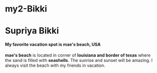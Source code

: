 # my2-Bikki
# Supriya Bikki 

#### My favorite vacation spot is mae's beach, USA

**mae's beach** is located in corner of **louisiana and border of texas** where the sand is filled with **seashells**. The sunrise and sunset will be amazing. I always visit the beach with my friends in vacation.